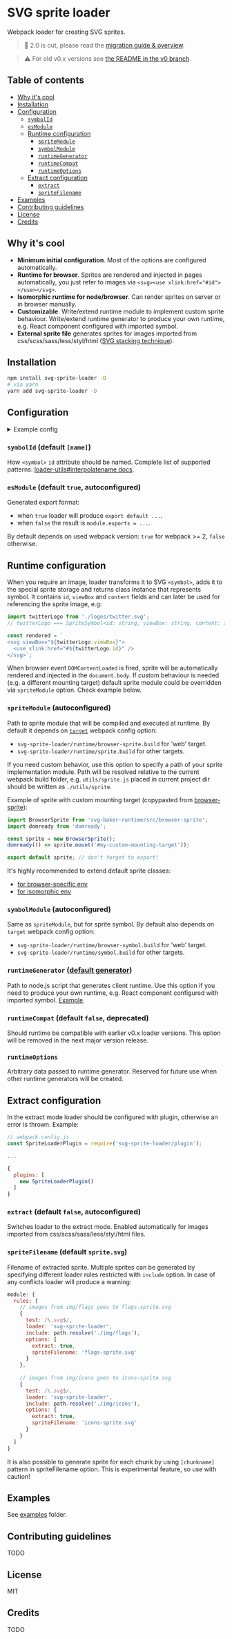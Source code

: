 # SVG sprite loader

Webpack loader for creating SVG sprites.

> :tada: 2.0 is out, please read the [migration guide & overview](2.0.md).

> :warning: For old v0.x versions see [the README in the v0 branch](https://github.com/kisenka/svg-sprite-loader/blob/v0/README.md).

## Table of contents

- [Why it's cool](#why-its-cool)
- [Installation](#installation)
- [Configuration](#configuration)
  - [`symbolId`](#symbolid-default-name)
  - [`esModule`](#esmodule-default-true-autoconfigured)
  - [Runtime configuration](#runtime-configuration)
    - [`spriteModule`](#spritemodule-autoconfigured)
    - [`symbolModule`](#symbolmodule-autoconfigured)
    - [`runtimeGenerator`](#runtimegenerator-default-generator)
    - [`runtimeCompat`](#runtimecompat-default-false-deprecated)
    - [`runtimeOptions`](#runtimeoptions)
  - [Extract configuration](#extract-configuration)
    - [`extract`](#extract-default-false-autoconfigured)
    - [`spriteFilename`](#spritefilename-default-spritesvg)
- [Examples](#examples)
- [Contributing guidelines](#contributing-guidelines)
- [License](#license)
- [Credits](#credits)

## Why it's cool

- **Minimum initial configuration**. Most of the options are configured automatically.
- **Runtime for browser**. Sprites are rendered and injected in pages automatically, you just refer to images via `<svg><use xlink:href="#id"></use></svg>`.
- **Isomorphic runtime for node/browser**. Can render sprites on server or in browser manually.
- **Customizable**. Write/extend runtime module to implement custom sprite behaviour. Write/extend runtime generator to produce your own runtime, e.g. React component configured with imported symbol.
- **External sprite file** generates sprites for images imported from css/scss/sass/less/styl/html ([SVG stacking technique](https://css-tricks.com/svg-fragment-identifiers-work/#article-header-id-4)).

## Installation

```bash
npm install svg-sprite-loader -D
# via yarn
yarn add svg-sprite-loader -D
```

## Configuration

<details>

<summary>Example config</summary>

```js
// webpack 1
{
  test: /\.svg$/,
  loader: 'svg-sprite-loader',
  query: { ... }
}

// webpack 1 multiple loaders
{
  test: /\.svg$/,
  loaders: [
    `svg-sprite-loader?${JSON.stringify({ ... })}`,
    'svg-fill-loader',
    'svgo-loader'
  ]
}

// webpack 2
{
  test: /\.svg$/,
  loader: 'svg-sprite-loader',
  options: { ... }
}

// webpack 2 multiple loaders
{
  test: /\.svg$/,
  use: [
    { loader: 'svg-sprite-loader', options: { ... } },
    'svg-fill-loader',
    'svgo-loader'
  ]
}
```
</details>


### `symbolId` (default `[name]`)

How `<symbol>` `id` attribute should be named.
Complete list of supported patterns: [loader-utils#interpolatename docs](https://github.com/webpack/loader-utils#interpolatename).

### `esModule` (default `true`, autoconfigured)

Generated export format:
- when `true` loader will produce `export default ...`.
- when `false` the result is `module.exports = ...`.

By default depends on used webpack version: `true` for webpack >= 2, `false` otherwise.

## Runtime configuration

When you require an image, loader transforms it to SVG `<symbol>`, adds it to the special sprite storage and returns class instance 
that represents symbol. It contains `id`, `viewBox` and `content` fields and can later be used for referencing the sprite image, e.g: 

```js
import twitterLogo from './logos/twitter.svg';
// twitterLogo === SpriteSymbol<id: string, viewBox: string, content: string>

const rendered = `
<svg viewBox="${twitterLogo.viewBox}">
  <use xlink:href="#${twitterLogo.id}" />
</svg>`;
```

When browser event `DOMContentLoaded` is fired, sprite will be automatically rendered and injected in the `document.body`.
If custom behaviour is needed (e.g. a different mounting target) default sprite module could be overridden via `spriteModule` option. Check example below.

### `spriteModule` (autoconfigured)

Path to sprite module that will be compiled and executed at runtime.
By default it depends on [`target`](https://webpack.js.org/configuration/target) webpack config option:
- `svg-sprite-loader/runtime/browser-sprite.build` for 'web' target.
- `svg-sprite-loader/runtime/sprite.build` for other targets.

If you need custom behavior, use this option to specify a path of your sprite implementation module. 
Path will be resolved relative to the current webpack build folder, e.g. `utils/sprite.js` placed in current project dir should be written as `./utils/sprite`.
 
Example of sprite with custom mounting target (copypasted from [browser-sprite](https://github.com/kisenka/svg-sprite-loader/blob/master/runtime/browser-sprite.js)): 

```js
import BrowserSprite from 'svg-baker-runtime/src/browser-sprite';
import domready from 'domready';

const sprite = new BrowserSprite();
domready(() => sprite.mount('#my-custom-mounting-target'));

export default sprite; // don't forget to export!
```

It's highly recommended to extend default sprite classes:
- [for browser-specific env](https://github.com/kisenka/svg-baker/blob/master/packages/svg-baker-runtime/src/browser-sprite.js)
- [for isomorphic env](https://github.com/kisenka/svg-baker/blob/master/packages/svg-baker-runtime/src/sprite.js)

### `symbolModule` (autoconfigured)

Same as `spriteModule`, but for sprite symbol. By default also depends on `target` webpack config option:
- `svg-sprite-loader/runtime/browser-symbol.build` for 'web' target.
- `svg-sprite-loader/runtime/symbol.build` for other targets.

### `runtimeGenerator` ([default generator](https://github.com/kisenka/svg-sprite-loader/blob/master/lib/runtime-generator.js))

Path to node.js script that generates client runtime. 
Use this option if you need to produce your own runtime, e.g. React component configured with imported symbol. [Example](https://github.com/kisenka/svg-sprite-loader/tree/master/examples/custom-runtime-generator).

### `runtimeCompat` (default `false`, deprecated)

Should runtime be compatible with earlier v0.x loader versions. This option will be removed in the next major version release.

### `runtimeOptions`

Arbitrary data passed to runtime generator. Reserved for future use when other runtime generators will be created.

## Extract configuration

In the extract mode loader should be configured with plugin, otherwise an error is thrown. Example:

```js
// webpack.config.js
const SpriteLoaderPlugin = require('svg-sprite-loader/plugin');

...

{
  plugins: [
    new SpriteLoaderPlugin()
  ]
}
```

### `extract` (default `false`, autoconfigured)

Switches loader to the extract mode.
Enabled automatically for images imported from css/scss/sass/less/styl/html files.

### `spriteFilename` (default `sprite.svg`)

Filename of extracted sprite. Multiple sprites can be generated by specifying different loader rules restricted with `include` option.
In case of any conflicts loader will produce a warning:

```js
module: {
  rules: [
    // images from img/flags goes to flags-sprite.svg
    {
      test: /\.svg$/,
      loader: 'svg-sprite-loader',
      include: path.resolve('./img/flags'), 
      options: {
        extract: true,
        spriteFilename: 'flags-sprite.svg'
      }
    },
    
    // images from img/icons goes to icons-sprite.svg
    {
      test: /\.svg$/,
      loader: 'svg-sprite-loader',
      include: path.resolve('./img/icons'),
      options: {
        extract: true,
        spriteFilename: 'icons-sprite.svg'
      }
    }    
  ]
}
```

It is also possible to generate sprite for each chunk by using `[chunkname]` pattern in spriteFilename option. 
This is experimental feature, so use with caution!

## Examples

See [examples](examples) folder.

## Contributing guidelines

TODO

## License

MIT

## Credits

TODO
